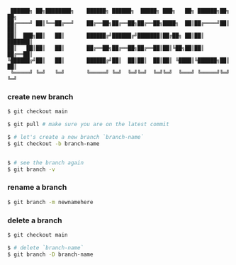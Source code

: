      ██████╗ ██╗████████╗    ██████╗ ██████╗  █████╗ ███╗   ██╗ ██████╗██╗  ██╗
    ██╔════╝ ██║╚══██╔══╝    ██╔══██╗██╔══██╗██╔══██╗████╗  ██║██╔════╝██║  ██║
    ██║  ███╗██║   ██║       ██████╔╝██████╔╝███████║██╔██╗ ██║██║     ███████║
    ██║   ██║██║   ██║       ██╔══██╗██╔══██╗██╔══██║██║╚██╗██║██║     ██╔══██║
    ╚██████╔╝██║   ██║       ██████╔╝██║  ██║██║  ██║██║ ╚████║╚██████╗██║  ██║
     ╚═════╝ ╚═╝   ╚═╝       ╚═════╝ ╚═╝  ╚═╝╚═╝  ╚═╝╚═╝  ╚═══╝ ╚═════╝╚═╝  ╚═╝
                                                                           
### create new branch
```bash
$ git checkout main 

$ git pull # make sure you are on the latest commit

$ # let's create a new branch `branch-name`
$ git checkout -b branch-name


$ # see the branch again
$ git branch -v
```

### rename a branch
```bash
$ git branch -m newnamehere
```


### delete a branch
```bash
$ git checkout main

$ # delete `branch-name`
$ git branch -D branch-name
```


